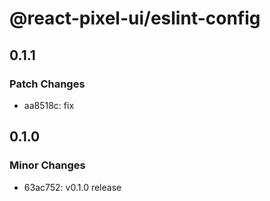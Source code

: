 # @react-pixel-ui/eslint-config

## 0.1.1

### Patch Changes

- aa8518c: fix

## 0.1.0

### Minor Changes

- 63ac752: v0.1.0 release
